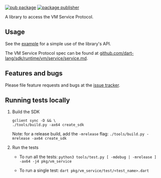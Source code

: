 [![pub package](https://img.shields.io/pub/v/vm_service.svg)](https://pub.dev/packages/vm_service)
[![package publisher](https://img.shields.io/pub/publisher/vm_service.svg)](https://pub.dev/packages/vm_service/publisher)

A library to access the VM Service Protocol.

## Usage

See the
[example](https://github.com/dart-lang/sdk/blob/main/pkg/vm_service/example/vm_service_tester.dart)
for a simple use of the library's API.

The VM Service Protocol spec can be found at
[github.com/dart-lang/sdk/runtime/vm/service/service.md](https://github.com/dart-lang/sdk/blob/main/runtime/vm/service/service.md).

## Features and bugs

Please file feature requests and bugs at the [issue tracker][tracker].

[tracker]: https://github.com/dart-lang/sdk/issues

## Running tests locally

1. Build the SDK
    ```
    gclient sync -D && \
    ./tools/build.py -ax64 create_sdk
    ```
    Note: for a release build, add the `-mrelease` flag: `./tools/build.py -mrelease -ax64 create_sdk`

2. Run the tests

    - To run all the tests: `python3 tools/test.py [ -mdebug | -mrelease ] -ax64 -j4 pkg/vm_service`

    - To run a single test: `dart pkg/vm_service/test/<test_name>.dart`

